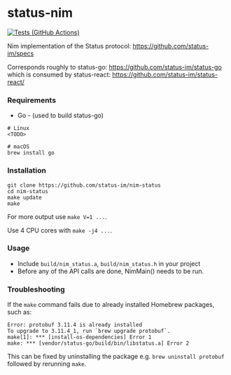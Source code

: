 # status-nim

[![Tests (GitHub Actions)](https://github.com/status-im/nim-status/workflows/Tests/badge.svg?branch=master)](https://github.com/status-im/nim-status/actions?query=workflow%3ATests)

Nim implementation of the Status protocol: https://github.com/status-im/specs

Corresponds roughly to status-go: https://github.com/status-im/status-go which is consumed by status-react: https://github.com/status-im/status-react/

### Requirements
* Go - (used to build status-go)
```
# Linux
<TODO>

# macOS
brew install go
```

### Installation
```
git clone https://github.com/status-im/nim-status
cd nim-status
make update
make
```

For more output use `make V=1 ...`.

Use 4 CPU cores with `make -j4 ...`.

### Usage
- Include `build/nim_status.a`, `build/nim_status.h` in your project
- Before any of the API calls are done, NimMain() needs to be run.


### Troubleshooting

If the `make` command fails due to already installed Homebrew packages, such as:

```
Error: protobuf 3.11.4 is already installed
To upgrade to 3.11.4_1, run `brew upgrade protobuf`.
make[1]: *** [install-os-dependencies] Error 1
make: *** [vendor/status-go/build/bin/libstatus.a] Error 2
```

This can be fixed by uninstalling the package e.g. `brew uninstall protobuf` followed by rerunning `make`.
